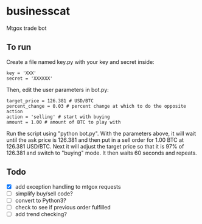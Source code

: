 businesscat
===========

Mtgox trade bot

## To run

Create a file named key.py with your key and secret inside:

    key = 'XXX'
    secret = 'XXXXXX'

Then, edit the user parameters in bot.py:

    target_price = 126.381 # USD/BTC
    percent_change = 0.03 # percent change at which to do the opposite action
    action = 'selling' # start with buying
    amount = 1.00 # amount of BTC to play with

Run the script using "python bot.py".  With the parameters above, it will wait until the ask price is 126.381 and then put in a sell order for 1.00 BTC at 126.381 USD/BTC.  Next it will adjust the target price so that it is 97% of 126.381 and switch to "buying" mode.  It then waits 60 seconds and repeats.

## Todo
- [x] add exception handling to mtgox requests
- [ ] simplify buy/sell code?
- [ ] convert to Python3?
- [ ] check to see if previous order fulfilled
- [ ] add trend checking?
